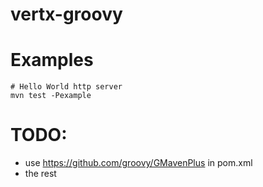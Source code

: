 vertx-groovy
========

# Examples

    # Hello World http server
    mvn test -Pexample

# TODO:

- use https://github.com/groovy/GMavenPlus in pom.xml
- the rest